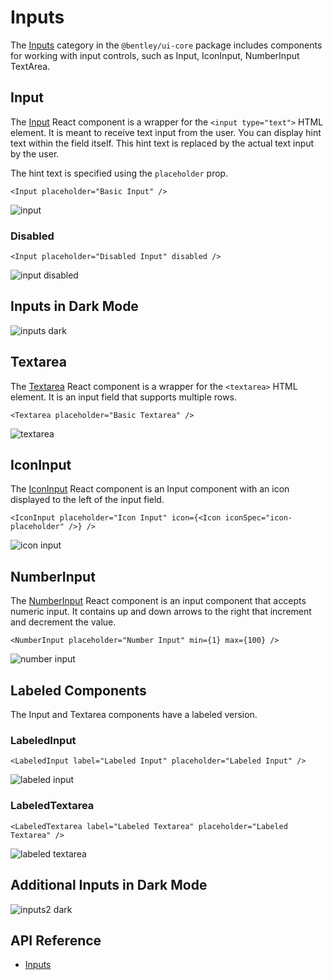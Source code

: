 # Inputs

The [Inputs]($ui-core:Inputs) category in the `@bentley/ui-core` package includes
components for working with input controls, such as Input, IconInput, NumberInput TextArea.

## Input

The [Input]($ui-core) React component is a wrapper for the `<input type="text">` HTML element.
It is meant to receive text input from the user. You can display hint text within the field itself. This hint text is replaced by the actual text input by the user.

The hint text is specified using the `placeholder` prop.

```tsx
<Input placeholder="Basic Input" />
```

![input](./images/Input.png "Input")

### Disabled

```tsx
<Input placeholder="Disabled Input" disabled />
```

![input disabled](./images/InputDisabled.png "Disabled Input")

## Inputs in Dark Mode

![inputs dark](./images/InputsDark.png "Input Components in Dark Mark")

## Textarea

The [Textarea]($ui-core) React component is a wrapper for the `<textarea>` HTML element.
It is an input field that supports multiple rows.

```tsx
<Textarea placeholder="Basic Textarea" />
```

![textarea](./images/Textarea.png "Textarea")

## IconInput

The [IconInput]($ui-core) React component is an Input component
with an icon displayed to the left of the input field.

```tsx
<IconInput placeholder="Icon Input" icon={<Icon iconSpec="icon-placeholder" />} />
```

![icon input](./images/IconInput.png "Icon Input")

## NumberInput

The [NumberInput]($ui-core) React component is an input component that accepts numeric input.
It contains up and down arrows to the right that increment and decrement the value.

```tsx
<NumberInput placeholder="Number Input" min={1} max={100} />
```

![number input](./images/NumericInput.png "Number Input")

## Labeled Components

The Input and Textarea components have a labeled version.

### LabeledInput

```tsx
<LabeledInput label="Labeled Input" placeholder="Labeled Input" />
```

![labeled input](./images/LabeledInput.png "Labeled Input")

### LabeledTextarea

```tsx
<LabeledTextarea label="Labeled Textarea" placeholder="Labeled Textarea" />
```

![labeled textarea](./images/LabeledTextarea.png "Labeled Textarea")

## Additional Inputs in Dark Mode

![inputs2 dark](./images/Inputs2Dark.png "Additional Input Components in Dark Mark")

## API Reference

- [Inputs]($ui-core:Inputs)
